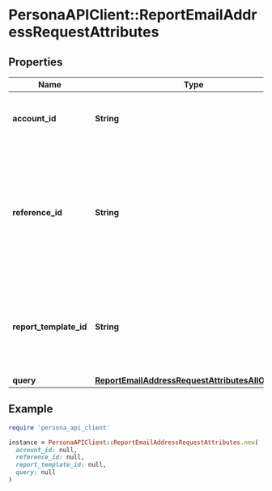 # PersonaAPIClient::ReportEmailAddressRequestAttributes

## Properties

| Name | Type | Description | Notes |
| ---- | ---- | ----------- | ----- |
| **account_id** | **String** | Account ID to associate with this Report. | [optional] |
| **reference_id** | **String** | Reference ID to refer to an entity in your user model. This field is deprecated in favor of &#x60;meta.auto-create-account-reference-id&#x60;. | [optional] |
| **report_template_id** | **String** | ID of Verification Template. Starts with &#x60;rptp_&#x60;. You can find your Report Template IDs [here](https://app.withpersona.com/dashboard/report-templates). | [optional] |
| **query** | [**ReportEmailAddressRequestAttributesAllOfQuery**](ReportEmailAddressRequestAttributesAllOfQuery.md) |  |  |

## Example

```ruby
require 'persona_api_client'

instance = PersonaAPIClient::ReportEmailAddressRequestAttributes.new(
  account_id: null,
  reference_id: null,
  report_template_id: null,
  query: null
)
```


